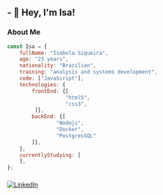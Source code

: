 ## - 👋 Hey, I'm Isa!
### About Me 
```javascript
const Isa = {
    fullName: "Isabela Siqueira",
    age: "23 years",
    nationality: "Brazilian",
    training: "analysis and systems development",
    code: ["JavaScript"],
    technologies: {
        frontEnd: {[
                   "html5",
                   "css3",
         ]},
        backEnd: {[
                "Nodejs",
                "Docker",
                "PostgresSQL"
        ]},
    },
    currentlyStudying: [
    ],
};
```
  
###
[![LinkedIn](https://img.shields.io/badge/LinkedIn-000?style=for-the-badge&logo=linkedin&logoColor=0E76A8)](https://www.linkedin.com/in/isabela-siqueira-28a85a17b/)


